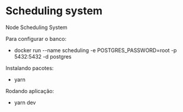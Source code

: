 # Scheduling system

Node Scheduling System

Para configurar o banco:
- docker run --name scheduling -e POSTGRES_PASSWORD=root -p 5432:5432 -d postgres

Instalando pacotes:
- yarn

Rodando aplicação:
- yarn dev
